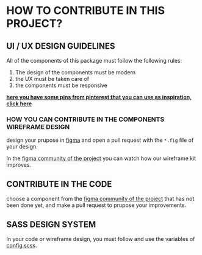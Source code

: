 # HOW TO CONTRIBUTE IN THIS PROJECT?

## UI / UX DESIGN GUIDELINES

All of the components of this package must follow the following rules:

1. The design of the components must be modern
1. the UX must be taken care of
1. the components must be responsive

[**here you have some pins from pinterest that you can use as inspiration, click here**](https://pin.it/7qqKw66)

### HOW YOU CAN CONTRIBUTE IN THE COMPONENTS WIREFRAME DESIGN

design your prupose in [figma](https://figma.com) and open a pull request with the `*.fig` file of your design.

In the <a href="https://www.figma.com/@modernizr">figma community of the project</a> you can watch how our wireframe kit improves.



## CONTRIBUTE IN THE CODE

choose a component from the <a href="https://www.figma.com/@modernizr">figma community of the project</a> that has not been done yet, and make a pull request to prupose your improvements.

## SASS DESIGN SYSTEM

In your code or wireframe design, you must follow and use the variables of [config.scss]().